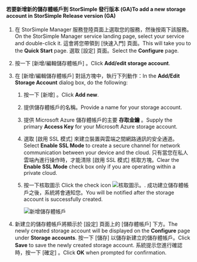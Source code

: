 <!--author=SharS last changed: 9/17/15-->

#### <a name="to-add-a-new-storage-account-in-storsimple-release-version-ga"></a><span data-ttu-id="11285-101">若要新增新的儲存體帳戶到 StorSimple 發行版本 (GA)</span><span class="sxs-lookup"><span data-stu-id="11285-101">To add a new storage account in StorSimple Release version (GA)</span></span>
1. <span data-ttu-id="11285-102">在 StorSimple Manager 服務登陸頁面上選取您的服務，然後按兩下該服務。</span><span class="sxs-lookup"><span data-stu-id="11285-102">On the StorSimple Manager service landing page, select your service and double-click it.</span></span> <span data-ttu-id="11285-103">這會將您帶領到 [快速入門]  頁面。</span><span class="sxs-lookup"><span data-stu-id="11285-103">This will take you to the **Quick Start** page.</span></span> <span data-ttu-id="11285-104">選取 [設定]  頁面。</span><span class="sxs-lookup"><span data-stu-id="11285-104">Select the **Configure** page.</span></span>
2. <span data-ttu-id="11285-105">按一下 [新增/編輯儲存體帳戶] 。</span><span class="sxs-lookup"><span data-stu-id="11285-105">Click **Add/edit storage account**.</span></span>
3. <span data-ttu-id="11285-106">在 [新增/編輯儲存體帳戶]  對話方塊中，執行下列動作：</span><span class="sxs-lookup"><span data-stu-id="11285-106">In the **Add/Edit Storage Account** dialog box, do the following:</span></span>
   
   1. <span data-ttu-id="11285-107">按一下 [新增] 。</span><span class="sxs-lookup"><span data-stu-id="11285-107">Click **Add new**.</span></span>
   2. <span data-ttu-id="11285-108">提供儲存體帳戶的名稱。</span><span class="sxs-lookup"><span data-stu-id="11285-108">Provide a name for your storage account.</span></span>
   3. <span data-ttu-id="11285-109">提供 Microsoft Azure 儲存體帳戶的主要 **存取金鑰** 。</span><span class="sxs-lookup"><span data-stu-id="11285-109">Supply the primary **Access Key** for your Microsoft Azure storage account.</span></span>
   4. <span data-ttu-id="11285-110">選取 [啟用 SSL 模式]  來建立裝置與雲端之間網路通訊的安全通道。</span><span class="sxs-lookup"><span data-stu-id="11285-110">Select **Enable SSL Mode** to create a secure channel for network communication between your device and the cloud.</span></span> <span data-ttu-id="11285-111">只有當您在私人雲端內進行操作時，才能清除 [啟用 SSL 模式]  核取方塊。</span><span class="sxs-lookup"><span data-stu-id="11285-111">Clear the **Enable SSL Mode** check box only if you are operating within a private cloud.</span></span>
   5. <span data-ttu-id="11285-112">按一下核取圖示 </span><span class="sxs-lookup"><span data-stu-id="11285-112">Click the check icon</span></span> ![核取圖示](./media/storsimple-configure-new-storage-account/HCS_CheckIcon-include.png)<span data-ttu-id="11285-114">。</span><span class="sxs-lookup"><span data-stu-id="11285-114">.</span></span> <span data-ttu-id="11285-115">成功建立儲存體帳戶之後，系統將會通知您。</span><span class="sxs-lookup"><span data-stu-id="11285-115">You will be notified after the storage account is successfully created.</span></span>
      
      ![新增儲存體帳戶](./media/storsimple-configure-new-storage-account/HCS_AddStorageAccount-include.png)
4. <span data-ttu-id="11285-117">新建立的儲存體帳戶將顯示於 [設定] 頁面上的 [儲存體帳戶] 下方。</span><span class="sxs-lookup"><span data-stu-id="11285-117">The newly created storage account will be displayed on the **Configure** page under **Storage accounts**.</span></span> <span data-ttu-id="11285-118">按一下 [儲存]  以儲存新建立的儲存體帳戶。</span><span class="sxs-lookup"><span data-stu-id="11285-118">Click **Save** to save the newly created storage account.</span></span> <span data-ttu-id="11285-119">系統提示您進行確認時，按一下 [確定]  。</span><span class="sxs-lookup"><span data-stu-id="11285-119">Click **OK** when prompted for confirmation.</span></span>


